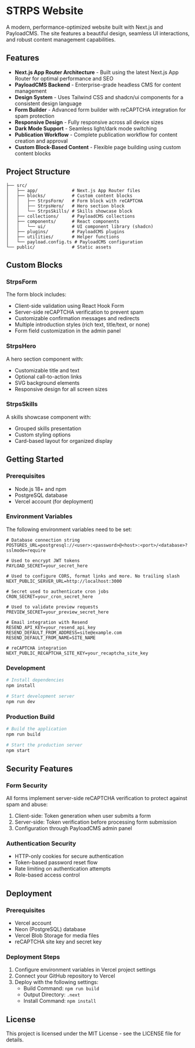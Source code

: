 # STRPS Website

A modern, performance-optimized website built with Next.js and PayloadCMS. The site features a beautiful design, seamless UI interactions, and robust content management capabilities.

## Features

- **Next.js App Router Architecture** - Built using the latest Next.js App Router for optimal performance and SEO
- **PayloadCMS Backend** - Enterprise-grade headless CMS for content management
- **Design System** - Uses Tailwind CSS and shadcn/ui components for a consistent design language
- **Form Builder** - Advanced form builder with reCAPTCHA integration for spam protection
- **Responsive Design** - Fully responsive across all device sizes
- **Dark Mode Support** - Seamless light/dark mode switching
- **Publication Workflow** - Complete publication workflow for content creation and approval
- **Custom Block-Based Content** - Flexible page building using custom content blocks

## Project Structure

```
├── src/
│   ├── app/             # Next.js App Router files
│   ├── blocks/          # Custom content blocks
│   │   ├── StrpsForm/   # Form block with reCAPTCHA
│   │   ├── StrpsHero/   # Hero section block
│   │   └── StrpsSkills/ # Skills showcase block
│   ├── collections/     # PayloadCMS collections
│   ├── components/      # React components
│   │   └── ui/          # UI component library (shadcn)
│   ├── plugins/         # PayloadCMS plugins
│   ├── utilities/       # Helper functions
│   └── payload.config.ts # PayloadCMS configuration
└── public/              # Static assets
```

## Custom Blocks

### StrpsForm

The form block includes:

- Client-side validation using React Hook Form
- Server-side reCAPTCHA verification to prevent spam
- Customizable confirmation messages and redirects
- Multiple introduction styles (rich text, title/text, or none)
- Form field customization in the admin panel

### StrpsHero

A hero section component with:

- Customizable title and text
- Optional call-to-action links
- SVG background elements
- Responsive design for all screen sizes

### StrpsSkills

A skills showcase component with:

- Grouped skills presentation
- Custom styling options
- Card-based layout for organized display

## Getting Started

### Prerequisites

- Node.js 18+ and npm
- PostgreSQL database
- Vercel account (for deployment)

### Environment Variables

The following environment variables need to be set:

```
# Database connection string
POSTGRES_URL=postgresql://<user>:<password>@<host>:<port>/<database>?sslmode=require

# Used to encrypt JWT tokens
PAYLOAD_SECRET=your_secret_here

# Used to configure CORS, format links and more. No trailing slash
NEXT_PUBLIC_SERVER_URL=http://localhost:3000

# Secret used to authenticate cron jobs
CRON_SECRET=your_cron_secret_here

# Used to validate preview requests
PREVIEW_SECRET=your_preview_secret_here

# Email integration with Resend
RESEND_API_KEY=your_resend_api_key
RESEND_DEFAULT_FROM_ADDRESS=site@example.com
RESEND_DEFAULT_FROM_NAME=SITE_NAME

# reCAPTCHA integration
NEXT_PUBLIC_RECAPTCHA_SITE_KEY=your_recaptcha_site_key
```

### Development

```bash
# Install dependencies
npm install

# Start development server
npm run dev
```

### Production Build

```bash
# Build the application
npm run build

# Start the production server
npm start
```

## Security Features

### Form Security

All forms implement server-side reCAPTCHA verification to protect against spam and abuse:

1. Client-side: Token generation when user submits a form
2. Server-side: Token verification before processing form submission
3. Configuration through PayloadCMS admin panel

### Authentication Security

- HTTP-only cookies for secure authentication
- Token-based password reset flow
- Rate limiting on authentication attempts
- Role-based access control

## Deployment

### Prerequisites

- Vercel account
- Neon (PostgreSQL) database
- Vercel Blob Storage for media files
- reCAPTCHA site key and secret key

### Deployment Steps

1. Configure environment variables in Vercel project settings
2. Connect your GitHub repository to Vercel
3. Deploy with the following settings:
   - Build Command: `npm run build`
   - Output Directory: `.next`
   - Install Command: `npm install`

## License

This project is licensed under the MIT License - see the LICENSE file for details.

